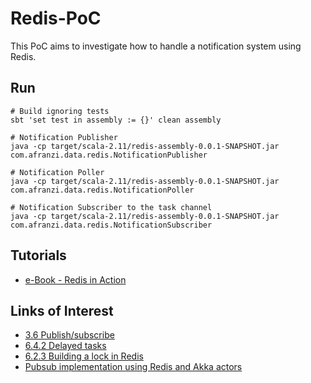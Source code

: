 # Redis-PoC
This PoC aims to investigate how to handle a notification system using Redis.

## Run

```
# Build ignoring tests
sbt 'set test in assembly := {}' clean assembly

# Notification Publisher
java -cp target/scala-2.11/redis-assembly-0.0.1-SNAPSHOT.jar  com.afranzi.data.redis.NotificationPublisher

# Notification Poller
java -cp target/scala-2.11/redis-assembly-0.0.1-SNAPSHOT.jar  com.afranzi.data.redis.NotificationPoller

# Notification Subscriber to the task channel
java -cp target/scala-2.11/redis-assembly-0.0.1-SNAPSHOT.jar  com.afranzi.data.redis.NotificationSubscriber
```

## Tutorials

- [e-Book - Redis in Action](https://redislabs.com/community/ebook/)


## Links of Interest
- [3.6 Publish/subscribe](https://redislabs.com/ebook/part-2-core-concepts/chapter-3-commands-in-redis/3-6-publishsubscribe/)
- [6.4.2 Delayed tasks](https://redislabs.com/ebook/part-2-core-concepts/chapter-6-application-components-in-redis/6-4-task-queues/6-4-2-delayed-tasks/)
- [6.2.3 Building a lock in Redis](https://redislabs.com/ebook/part-2-core-concepts/chapter-6-application-components-in-redis/6-2-distributed-locking/6-2-3-building-a-lock-in-redis/)
- [Pubsub implementation using Redis and Akka actors](https://github.com/debasishg/akka-redis-pubsub)